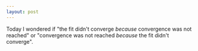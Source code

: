 ```yaml
---
layout: post
---
```


Today I wondered if "the fit didn't converge *because* convergence was not reached" or "convergence was not reached *because* the fit didn't converge".
